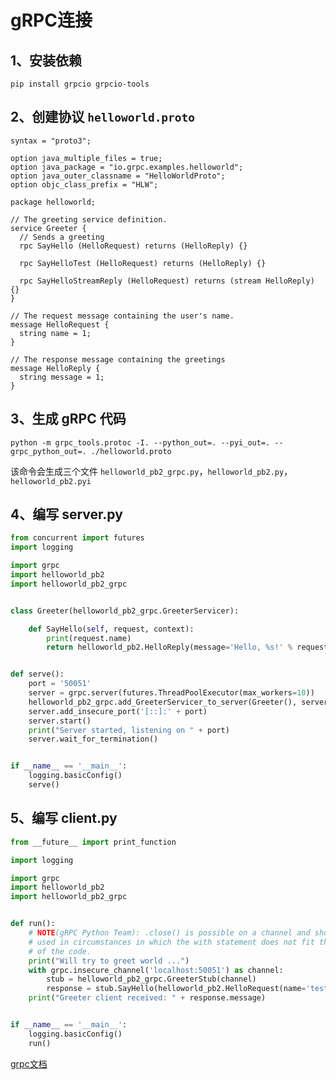 # gRPC连接

## 1、安装依赖

`pip install grpcio grpcio-tools`

## 2、创建协议 `helloworld.proto`

```
syntax = "proto3";

option java_multiple_files = true;
option java_package = "io.grpc.examples.helloworld";
option java_outer_classname = "HelloWorldProto";
option objc_class_prefix = "HLW";

package helloworld;

// The greeting service definition.
service Greeter {
  // Sends a greeting
  rpc SayHello (HelloRequest) returns (HelloReply) {}

  rpc SayHelloTest (HelloRequest) returns (HelloReply) {}

  rpc SayHelloStreamReply (HelloRequest) returns (stream HelloReply) {}
}

// The request message containing the user's name.
message HelloRequest {
  string name = 1;
}

// The response message containing the greetings
message HelloReply {
  string message = 1;
}
```

## 3、生成 gRPC 代码

`python -m grpc_tools.protoc -I. --python_out=. --pyi_out=. --grpc_python_out=. ./helloworld.proto`

该命令会生成三个文件 `helloworld_pb2_grpc.py`，`helloworld_pb2.py`，`helloworld_pb2.pyi`

## 4、编写 server.py

```py
from concurrent import futures
import logging

import grpc
import helloworld_pb2
import helloworld_pb2_grpc


class Greeter(helloworld_pb2_grpc.GreeterServicer):

    def SayHello(self, request, context):
        print(request.name)
        return helloworld_pb2.HelloReply(message='Hello, %s!' % request.name)


def serve():
    port = '50051'
    server = grpc.server(futures.ThreadPoolExecutor(max_workers=10))
    helloworld_pb2_grpc.add_GreeterServicer_to_server(Greeter(), server)
    server.add_insecure_port('[::]:' + port)
    server.start()
    print("Server started, listening on " + port)
    server.wait_for_termination()


if __name__ == '__main__':
    logging.basicConfig()
    serve()
```

## 5、编写 client.py

```py
from __future__ import print_function

import logging

import grpc
import helloworld_pb2
import helloworld_pb2_grpc


def run():
    # NOTE(gRPC Python Team): .close() is possible on a channel and should be
    # used in circumstances in which the with statement does not fit the needs
    # of the code.
    print("Will try to greet world ...")
    with grpc.insecure_channel('localhost:50051') as channel:
        stub = helloworld_pb2_grpc.GreeterStub(channel)
        response = stub.SayHello(helloworld_pb2.HelloRequest(name='testtt'))
    print("Greeter client received: " + response.message)


if __name__ == '__main__':
    logging.basicConfig()
    run()
```

[grpc文档](https://grpc.io/)